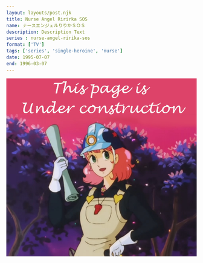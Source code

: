 ```yaml
---
layout: layouts/post.njk
title: Nurse Angel Ririrka SOS
name: ナースエンジェルりりかＳＯＳ
description: Description Text
series : nurse-angel-ririka-sos
format: ['TV']
tags: ['series', 'single-heroine', 'nurse']
date: 1995-07-07
end: 1996-03-07
---
```


<img class="construction" src="/assets/construction.jpg">